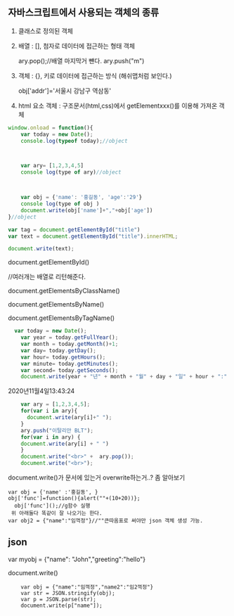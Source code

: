 

## 자바스크립트에서 사용되는 객체의 종류

1. 클래스로 정의된 객체

2. 배열 : [], 첨자로 데이터에 접근하는 형태 객체

   ary.pop();//배열 마지막거 뺸다. ary.push("m")

3. 객체 : {}, 키로 데이터에 접근하는 방식 (해쉬맵처럼 보인다.)

   obj['addr']='서울시 강남구 역삼동'

4. html 요소 객체 : 구조문서(html,css)에서 getElementxxx()를 이용해 가져온 객체

```javascript
window.onload = function(){
    var today = new Date();
    console.log(typeof today);//object



    var ary= [1,2,3,4,5]
    console log(type of ary)//object



    var obj = {'name': '홍길동', 'age':'29'}
    console log(type of obj )
    document.write(obj['name']+","+obj['age'])
}//object

var tag = document.getElementById("title")
var text = document.getElementById("title").innerHTML;

document.write(text);
```



document.getElementById()

//여러개는 배열로 리턴해준다.

document.getElementsByClassName()

document.getElementsByName()

document.getElementsByTagName()

```javascript
  var today = new Date();
    var year = today.getFullYear();
    var month = today.getMonth()+1;
    var day= today.getDay();
    var hour= today.getHours();
    var minute= today.getMinutes();
    var second= today.getSeconds();
    document.write(year + "년" + month + "월" + day + "일" + hour + ":" + minute + ":" + second);

```

2020년11월4일13:43:24



```javascript
    var ary = [1,2,3,4,5];
    for(var i in ary){
      document.write(ary[i]+" ");
    }
    ary.push("이탈리안 BLT"); 
    for(var i in ary) {
    document.write(ary[i] + " ")
    }
    document.write("<br>" +  ary.pop());
    document.write("<br>");
```



document.write()가 문서에 있는거 overwrite하는거..? 좀 알아보기

    var obj = {'name' :'홍길동', }
    obj['func']=function(){alert(""+(10+20))};
      obj['func']();//g함수 실행
     위 아래둘다 똑같이 잘 나오기는 한다.
    var obj2 = {"name":"임꺽정"}//""큰따옴표로 써야만 json 객체 생성 가능. 


## json

var myobj = {"name": "John","greeting":"hello"}

document.write()



```
    var obj = {"name":"임꺽정","name2":"임2꺽정"}
    var str = JSON.stringify(obj);
    var p = JSON.parse(str);
    document.write(p["name"]);
```

